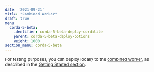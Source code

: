 ```yaml
---
date: '2021-09-21'
title: "Combined Worker"
draft: true
menu:
  corda-5-beta:
    identifier: corda-5-beta-deploy-cordalite
    parent: corda-5-beta-deploy-options
    weight: 1000
section_menu: corda-5-beta
---
```

For testing purposes, you can deploy locally to the [combined worker](../introduction/key-concpets.html#combined-worker), as described in the [Getting Started section](../getting-started/running-your-first-cordapp/run-first-cordapp.html).
